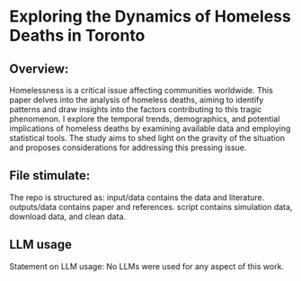 # Exploring the Dynamics of Homeless Deaths in Toronto
## Overview:
Homelessness is a critical issue affecting communities worldwide. This paper delves into the analysis of homeless deaths, aiming to identify patterns and draw insights into the factors contributing to this tragic phenomenon. I explore the temporal trends, demographics, and potential implications of homeless deaths by examining available data and employing statistical tools. The study aims to shed light on the gravity of the situation and proposes considerations for addressing this pressing issue.
## File stimulate:
The repo is structured as:
    input/data contains the data and literature.
    outputs/data contains paper and references.
    script contains simulation data, download data, and clean data.
## LLM usage
Statement on LLM usage: No LLMs were used for any aspect of this work.

